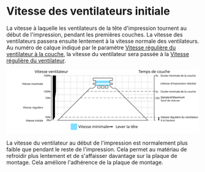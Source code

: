 Vitesse des ventilateurs initiale
====
La vitesse à laquelle les ventilateurs de la tête d'impression tournent au début de l'impression, pendant les premières couches. La vitesse des ventilateurs passera ensuite lentement à la vitesse normale des ventilateurs. Au numéro de calque indiqué par le paramètre [Vitesse régulière du ventilateur à la couche](cool_fan_full_layer.md), la vitesse du ventilateur sera passée à la [Vitesse régulière du ventilateur](cool_fan_speed_min.md).

![Quelle vitesse de ventilateur est utilisée où](../images/cool_fan_speed_fr.svg)

La vitesse du ventilateur au début de l'impression est normalement plus faible que pendant le reste de l'impression. Cela permet au matériau de refroidir plus lentement et de s'affaisser davantage sur la plaque de montage. Cela améliore l'adhérence de la plaque de montage.
